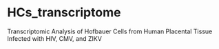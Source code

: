 # HCs_transcriptome
Transcriptomic Analysis of Hofbauer Cells from Human Placental Tissue Infected with HIV, CMV, and ZIKV
